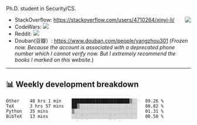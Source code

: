 Ph.D. student in Security/CS.

<img align="right" src="https://github-readme-stats.vercel.app/api?username=li-xin-yi&count_private=true&show_icons=true&hide_title=true&theme=tokyonight" />

- StackOverflow: https://stackoverflow.com/users/4710264/xinyi-li/
- CodeWars: [![](https://www.codewars.com/users/xy-li/badges/micro)](https://www.codewars.com/users/xy-li/)
- Reddit: [![](https://img.shields.io/reddit/user-karma/combined/xy-li?style=social)](https://www.reddit.com/user/xy-li/)
- Douban(豆瓣）: https://www.douban.com/people/yangzhou301  (*Frozen now. Because the account is associated with a deprecated phone number which I cannot verify now. But I extremely recommend the books I marked on this website.*)

---

## 📊 Weekly development breakdown

<!--START_SECTION:waka-->
```text
Other    40 hrs 1 min    ██████████████████████▒░░   89.26 % 
TeX      3 hrs 57 mins   ██▒░░░░░░░░░░░░░░░░░░░░░░   08.82 % 
Python   35 mins         ▒░░░░░░░░░░░░░░░░░░░░░░░░   01.31 % 
BibTeX   13 mins         ░░░░░░░░░░░░░░░░░░░░░░░░░   00.50 % 
```
<!--END_SECTION:waka-->
